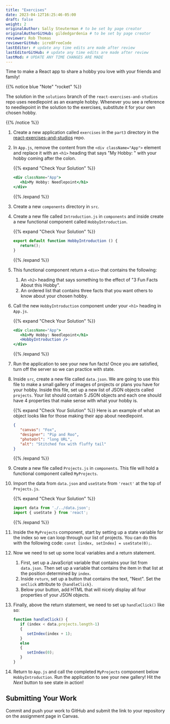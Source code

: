 ```yaml
---
title: "Exercises"
date: 2023-04-12T16:25:46-05:00
draft: false
weight: 2
originalAuthor: Sally Steuterman # to be set by page creator
originalAuthorGitHub: gildedgardenia # to be set by page creator
reviewer: Rob Thomas 
reviewerGitHub: icre8FreeCode 
lastEditor: # update any time edits are made after review
lastEditorGitHub: # update any time edits are made after review
lastMod: # UPDATE ANY TIME CHANGES ARE MADE
---
```


Time to make a React app to share a hobby you love with your friends and family!

{{% notice blue "Note" "rocket" %}}

The solution in the `solutions` branch of the `react-exercises-and-studios` repo uses needlepoint as an example hobby. Whenever you see a reference to needlepoint in the solution to the exercises, substitute it for your own chosen hobby.

{{% /notice %}}

1. Create a new application called `exercises` in the `part3` directory in the [react-exercises-and-studios](https://github.com/LaunchCodeEducation/react-exercises-and-studios) repo.
1. In `App.js`, remove the content from the `<div className="App">` element and replace it with an `<h1>` heading that says "My Hobby: " with your hobby coming after the colon.

   {{% expand "Check Your Solution" %}}
   ```jsx
   <div className="App">
      <h1>My Hobby: Needlepoint</h1>
   </div>
   ```
   {{% /expand %}}

1. Create a new `components` directory in `src`.
1. Create a new file called `Introduction.js` in `components` and inside create a new functional component called `HobbyIntroduction`.

   {{% expand "Check Your Solution" %}}
   ```jsx
   export default function HobbyIntroduction () {
      return();
   }
   ```
   {{% /expand %}}

1. This functional component return a `<div>` that contains the following:

   1. An `<h2>` heading that says something to the effect of "3 Fun Facts About this Hobby".
   1. An ordered list that contains three facts that you want others to know about your chosen hobby.

1. Call the new `HobbyIntroduction` component under your `<h1>` heading in `App.js`.

   {{% expand "Check Your Solution" %}}
   ```jsx
   <div className="App">
      <h1>My Hobby: Needlepoint</h1>
      <HobbyIntroduction />
   </div>
   ```
   {{% /expand %}}

1. Run the application to see your new fun facts! Once you are satisfied, turn off the server so we can practice with state.
1. Inside `src`, create a new file called `data.json`. We are going to use this file to make a small gallery of images of projects or plans you have for your hobby. Inside this file, set up a new list of JSON objects called `projects`. Your list should contain 5 JSON objects and each one should have 4 properties that make sense with what your hobby is.

   {{% expand "Check Your Solution" %}}
   Here is an example of what an object looks like for those making their app about needlepoint.

   ```json
   {
      "canvas": "Fox",
      "designer": "Pip and Roo",
      "photoUrl": "long URL",
      "alt": "Stitched fox with fluffy tail"
   }
   ```
   {{% /expand %}}

1. Create a new file called `Projects.js` in `components`. This file will hold a functional component called `MyProjects`.
1. Import the data from `data.json` and `useState` from `'react'` at the top of `Projects.js`.

   {{% expand "Check Your Solution" %}}
   ```jsx
   import data from './../data.json';
   import { useState } from 'react';
   ```
   {{% /expand %}}

1. Inside the `MyProjects` component, start by setting up a state variable for the index so we can loop through our list of projects. You can do this with the following code: `const [index, setIndex] = useState(0);`.
1. Now we need to set up some local variables and a return statement. 

   1. First, set up a JavaScript variable that contains your list from `data.json`. Then set up a variable that contains the item in that list at the position determined by `index`.
   1. Inside `return`, set up a button that contains the text, "Next". Set the `onClick` attribute to `{handleClick}`. 
   1. Below your button, add HTML that will nicely display all four properties of your JSON objects.

1. Finally, above the return statement, we need to set up `handleClick()` like so:

   ```jsx 
   function handleClick() {
      if (index < data.projects.length-1)
      {
         setIndex(index + 1);
      }
      else 
      {
         setIndex(0);
      }
   }
   ```

1. Return to `App.js` and call the completed `MyProjects` component below `HobbyIntroduction`. Run the application to see your new gallery! Hit the *Next* button to see state in action!

## Submitting Your Work

Commit and push your work to GitHub and submit the link to your repository on the assignment page in Canvas.